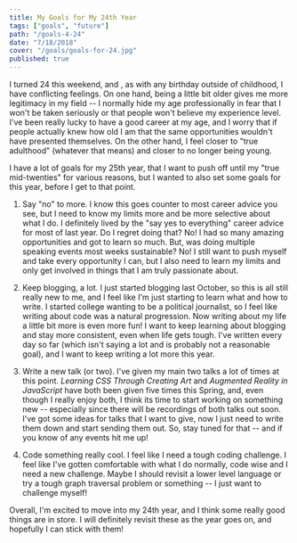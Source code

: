 ```yaml
---
title: My Goals for My 24th Year
tags: ["goals", "future"]
path: "/goals-4-24"
date: "7/18/2018"
cover: "/goals/goals-for-24.jpg"
published: true
---
```


I turned 24 this weekend, and , as with any birthday outside of childhood, I have conflicting feelings. On one hand, being a little bit older gives me more legitimacy in my field -- I normally hide my age professionally in fear that I won't be taken seriously or that people won't believe my experience level. I've been really lucky to have a good career at my age, and I worry that if people actually knew how old I am that the same opportunities wouldn't have presented themselves. On the other hand, I feel closer to "true adulthood" (whatever that means) and closer to no longer being young.

I have a lot of goals for my 25th year, that I want to push off until my "true mid-twenties" for various reasons, but I wanted to also set some goals for this year, before I get to that point.

1.  Say "no" to more. I know this goes counter to most career advice you see, but I need to know my limits more and be more selective about what I do. I definitely lived by the "say yes to everything" career advice for most of last year. Do I regret doing that? No! I had so many amazing opportunities and got to learn so much. But, was doing multiple speaking events most weeks sustainable? No! I still want to push myself and take every opportunity I can, but I also need to learn my limits and only get involved in things that I am truly passionate about.

1.  Keep blogging, a lot. I just started blogging last October, so this is all still really new to me, and I feel like I'm just starting to learn what and how to write. I started college wanting to be a political journalist, so I feel like writing about code was a natural progression. Now writing about my life a little bit more is even more fun! I want to keep learning about blogging and stay more consistent, even when life gets tough. I've written every day so far (which isn't saying a lot and is probably not a reasonable goal), and I want to keep writing a lot more this year.

1.  Write a new talk (or two). I've given my main two talks a lot of times at this point. _Learning CSS Through Creating Art_ and _Augmented Reality in JavaScript_ have both been given five times this Spring, and, even though I really enjoy both, I think its time to start working on something new -- especially since there will be recordings of both talks out soon. I've got some ideas for talks that I want to give, now I just need to write them down and start sending them out. So, stay tuned for that -- and if you know of any events hit me up!

1.  Code something really cool. I feel like I need a tough coding challenge. I feel like I've gotten comfortable with what I do normally, code wise and I need a new challenge. Maybe I should revisit a lower level language or try a tough graph traversal problem or something -- I just want to challenge myself!

Overall, I'm excited to move into my 24th year, and I think some really good things are in store. I will definitely revisit these as the year goes on, and hopefully I can stick with them!
